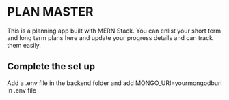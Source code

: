 # PLAN MASTER
This is a planning app built with MERN Stack. You can enlist your short term and long term plans here and update your progress details and can track them easily.

## Complete the set up
Add a .env file in the backend folder and add MONGO_URI=yourmongodburi in .env file